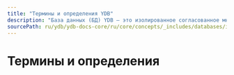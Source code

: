 ```yaml
---
title: "Термины и определения YDB"
description: "База данных (БД) YDB — это изолированное согласованное множество данных, доступ к которому осуществляется через сервис YDB, обеспечивающий масштабируемость, отказоустойчивость, и автоматическую репликацию данных."
sourcePath: ru/ydb/ydb-docs-core/ru/core/concepts/_includes/databases/intro.md
---
```


# Термины и определения
